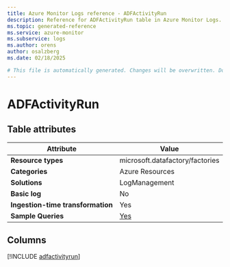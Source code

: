 ```yaml
---
title: Azure Monitor Logs reference - ADFActivityRun
description: Reference for ADFActivityRun table in Azure Monitor Logs.
ms.topic: generated-reference
ms.service: azure-monitor
ms.subservice: logs
ms.author: orens
author: osalzberg
ms.date: 02/18/2025

# This file is automatically generated. Changes will be overwritten. Do not change this file directly.
---
```


# ADFActivityRun




## Table attributes

|Attribute|Value|
|---|---|
|**Resource types**|microsoft.datafactory/factories|
|**Categories**|Azure Resources|
|**Solutions**| LogManagement|
|**Basic log**|No|
|**Ingestion-time transformation**|Yes|
|**Sample Queries**|[Yes](/azure/azure-monitor/reference/queries/adfactivityrun)|



## Columns
  
[!INCLUDE [adfactivityrun](~/reusable-content/ce-skilling/azure/includes/azure-monitor/reference/tables/adfactivityrun-include.md)]

